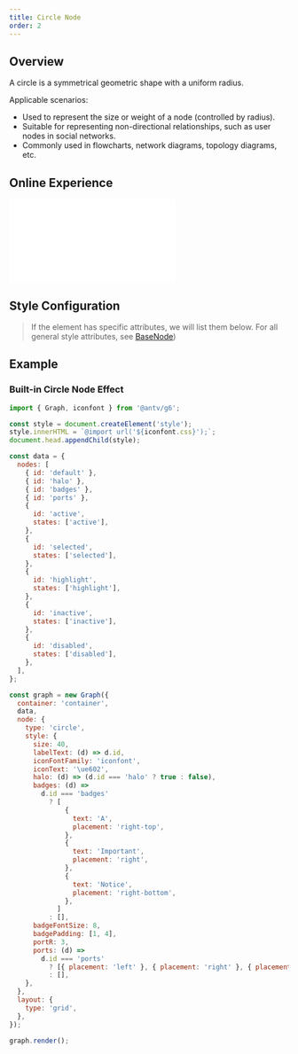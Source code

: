 ```yaml
---
title: Circle Node
order: 2
---
```


## Overview

A circle is a symmetrical geometric shape with a uniform radius.

Applicable scenarios:

- Used to represent the size or weight of a node (controlled by radius).
- Suitable for representing non-directional relationships, such as user nodes in social networks.
- Commonly used in flowcharts, network diagrams, topology diagrams, etc.

## Online Experience

<embed src="@/common/api/elements/nodes/circle.md"></embed>

## Style Configuration

> If the element has specific attributes, we will list them below. For all general style attributes, see [BaseNode](/en/manual/element/node/base-node))

## Example

### Built-in Circle Node Effect

```js | ob { inject: true }
import { Graph, iconfont } from '@antv/g6';

const style = document.createElement('style');
style.innerHTML = `@import url('${iconfont.css}');`;
document.head.appendChild(style);

const data = {
  nodes: [
    { id: 'default' },
    { id: 'halo' },
    { id: 'badges' },
    { id: 'ports' },
    {
      id: 'active',
      states: ['active'],
    },
    {
      id: 'selected',
      states: ['selected'],
    },
    {
      id: 'highlight',
      states: ['highlight'],
    },
    {
      id: 'inactive',
      states: ['inactive'],
    },
    {
      id: 'disabled',
      states: ['disabled'],
    },
  ],
};

const graph = new Graph({
  container: 'container',
  data,
  node: {
    type: 'circle',
    style: {
      size: 40,
      labelText: (d) => d.id,
      iconFontFamily: 'iconfont',
      iconText: '\ue602',
      halo: (d) => (d.id === 'halo' ? true : false),
      badges: (d) =>
        d.id === 'badges'
          ? [
              {
                text: 'A',
                placement: 'right-top',
              },
              {
                text: 'Important',
                placement: 'right',
              },
              {
                text: 'Notice',
                placement: 'right-bottom',
              },
            ]
          : [],
      badgeFontSize: 8,
      badgePadding: [1, 4],
      portR: 3,
      ports: (d) =>
        d.id === 'ports'
          ? [{ placement: 'left' }, { placement: 'right' }, { placement: 'top' }, { placement: 'bottom' }]
          : [],
    },
  },
  layout: {
    type: 'grid',
  },
});

graph.render();
```
